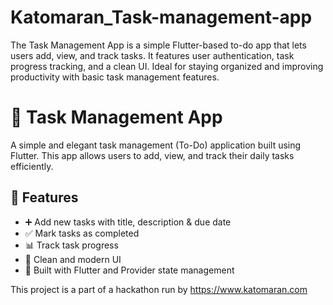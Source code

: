 # Katomaran_Task-management-app
The Task Management App is a simple Flutter-based to-do app that lets users add, view, and track tasks. It features user authentication, task progress tracking, and a clean UI. Ideal for staying organized and improving productivity with basic task management features.
# 📝 Task Management App

A simple and elegant task management (To-Do) application built using Flutter. This app allows users to add, view, and track their daily tasks efficiently.

## 🚀 Features

- ➕ Add new tasks with title, description & due date
- ✅ Mark tasks as completed
- 📊 Track task progress
- 🎨 Clean and modern UI
- 📱 Built with Flutter and Provider state management


This project is a part of a hackathon run by 
https://www.katomaran.com 


